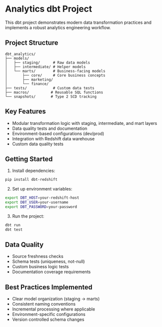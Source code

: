 # Analytics dbt Project

This dbt project demonstrates modern data transformation practices and implements a robust analytics engineering workflow.

## Project Structure

```
dbt_analytics/
├── models/
│   ├── staging/      # Raw data models
│   ├── intermediate/ # Helper models
│   └── marts/        # Business-facing models
│       ├── core/     # Core business concepts
│       ├── marketing/
│       └── finance/
├── tests/            # Custom data tests
├── macros/          # Reusable SQL functions
└── snapshots/       # Type 2 SCD tracking
```

## Key Features

- Modular transformation logic with staging, intermediate, and mart layers
- Data quality tests and documentation
- Environment-based configurations (dev/prod)
- Integration with Redshift data warehouse
- Custom data quality tests

## Getting Started

1. Install dependencies:
```bash
pip install dbt-redshift
```

2. Set up environment variables:
```bash
export DBT_HOST=your-redshift-host
export DBT_USER=your-username
export DBT_PASSWORD=your-password
```

3. Run the project:
```bash
dbt run
dbt test
```

## Data Quality

- Source freshness checks
- Schema tests (uniqueness, not-null)
- Custom business logic tests
- Documentation coverage requirements

## Best Practices Implemented

- Clear model organization (staging → marts)
- Consistent naming conventions
- Incremental processing where applicable
- Environment-specific configurations
- Version controlled schema changes
